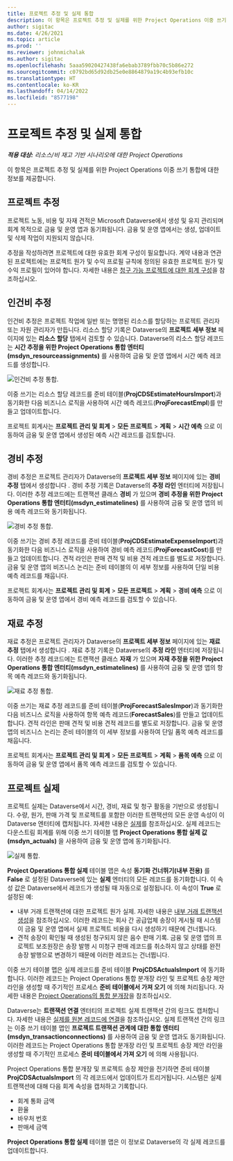 ```yaml
---
title: 프로젝트 추정 및 실제 통합
description: 이 항목은 프로젝트 추정 및 실제를 위한 Project Operations 이중 쓰기 통합에 대한 정보를 제공합니다.
author: sigitac
ms.date: 4/26/2021
ms.topic: article
ms.prod: ''
ms.reviewer: johnmichalak
ms.author: sigitac
ms.openlocfilehash: 5aaa59020427438fa6ebab3789fbb70c5b86e272
ms.sourcegitcommit: c0792bd65d92db25e0e8864879a19c4b93efb10c
ms.translationtype: HT
ms.contentlocale: ko-KR
ms.lasthandoff: 04/14/2022
ms.locfileid: "8577198"
---
```

# <a name="project-estimates-and-actuals-integration"></a>프로젝트 추정 및 실제 통합

_**적용 대상:** 리소스/비 재고 기반 시나리오에 대한 Project Operations_

이 항목은 프로젝트 추정 및 실제를 위한 Project Operations 이중 쓰기 통합에 대한 정보를 제공합니다.

## <a name="project-estimates"></a>프로젝트 추정

프로젝트 노동, 비용 및 자재 견적은 Microsoft Dataverse에서 생성 및 유지 관리되며 회계 목적으로 금융 및 운영 앱과 동기화됩니다. 금융 및 운영 앱에서는 생성, 업데이트 및 삭제 작업이 지원되지 않습니다.

추정을 작성하려면 프로젝트에 대한 유효한 회계 구성이 필요합니다. 계약 내용과 연관된 프로젝트에는 프로젝트 원가 및 수익 프로필 규칙에 정의된 유효한 프로젝트 원가 및 수익 프로필이 있어야 합니다. 자세한 내용은 [청구 가능 프로젝트에 대한 회계 구성](../project-accounting/configure-accounting-billable-projects.md#configure-project-cost-and-revenue-profile-rules)을 참조하십시오.

## <a name="labor-estimates"></a>인건비 추정

인건비 추정은 프로젝트 작업에 일반 또는 명명된 리소스를 할당하는 프로젝트 관리자 또는 자원 관리자가 만듭니다. 리소스 할당 기록은 Dataverse의 **프로젝트 세부 정보** 페이지에 있는 **리소스 할당** 탭에서 검토할 수 있습니다. Dataverse의 리소스 할당 레코드는 **시간 추정을 위한 Project Operations 통합 엔터티(msdyn\_resourceassignments)** 를 사용하여 금융 및 운영 앱에서 시간 예측 레코드를 생성합니다.

   ![인건비 추정 통합.](./Media/DW4LaborEstimates.png)

이중 쓰기는 리소스 할당 레코드를 준비 테이블(**ProjCDSEstimateHoursImport**)과 동기화한 다음 비즈니스 로직을 사용하여 시간 예측 레코드(**ProjForecastEmpl**)를 만들고 업데이트합니다.

프로젝트 회계사는 **프로젝트 관리 및 회계** > **모든 프로젝트** > **계획** > **시간 예측** 으로 이동하여 금융 및 운영 앱에서 생성된 예측 시간 레코드를 검토합니다.

## <a name="expense-estimates"></a>경비 추정

경비 추정은 프로젝트 관리자가 Dataverse의 **프로젝트 세부 정보** 페이지에 있는 **경비 추정** 탭에서 생성합니다 . 경비 추정 기록은 Dataverse의 **추정 라인** 엔터티에 저장됩니다. 이러한 추정 레코드에는 트랜잭션 클래스 **경비** 가 있으며 **경비 추정을 위한 Project Operations 통합 엔터티(msdyn\_estimatelines)** 를 사용하여 금융 및 운영 앱의 비용 예측 레코드와 동기화됩니다.

   ![경비 추정 통합.](./Media/DW4ExpenseEstimates.png)

이중 쓰기는 경비 추정 레코드를 준비 테이블(**ProjCDSEstimateExpenseImport**)과 동기화한 다음 비즈니스 로직을 사용하여 경비 예측 레코드(**ProjForecastCost**)를 만들고 업데이트합니다. 견적 라인은 판매 견적 및 비용 견적 레코드를 별도로 저장합니다. 금융 및 운영 앱의 비즈니스 논리는 준비 테이블의 이 세부 정보를 사용하여 단일 비용 예측 레코드를 채웁니다.

프로젝트 회계사는 **프로젝트 관리 및 회계** > **모든 프로젝트** > **계획** > **경비 예측** 으로 이동하여 금융 및 운영 앱에서 경비 예측 레코드를 검토할 수 있습니다.

## <a name="material-estimates"></a>재료 추정

재료 추정은 프로젝트 관리자가 Dataverse의 **프로젝트 세부 정보** 페이지에 있는 **재료 추정** 탭에서 생성합니다 . 재료 추정 기록은 Dataverse의 **추정 라인** 엔터티에 저장됩니다. 이러한 추정 레코드에는 트랜잭션 클래스 **자재** 가 있으며 **자재 추정을 위한 Project Operations 통합 엔터티(msdyn\_estimatelines)** 를 사용하여 금융 및 운영 앱의 항목 예측 레코드와 동기화됩니다.

   ![재료 추정 통합.](./Media/DW4MaterialEstimates.png)

이중 쓰기는 재료 추정 레코드를 준비 테이블(**ProjForecastSalesImpor**)과 동기화한 다음 비즈니스 로직을 사용하여 항목 예측 레코드(**ForecastSales**)를 만들고 업데이트합니다. 견적 라인은 판매 견적 및 비용 견적 레코드를 별도로 저장합니다. 금융 및 운영 앱의 비즈니스 논리는 준비 테이블의 이 세부 정보를 사용하여 단일 품목 예측 레코드를 채웁니다.

프로젝트 회계사는 **프로젝트 관리 및 회계** > **모든 프로젝트** > **계획** > **품목 예측** 으로 이동하여 금융 및 운영 앱에서 품목 예측 레코드를 검토할 수 있습니다.

## <a name="project-actuals"></a>프로젝트 실제

프로젝트 실제는 Dataverse에서 시간, 경비, 재료 및 청구 활동을 기반으로 생성됩니다. 수량, 원가, 판매 가격 및 프로젝트를 포함한 이러한 트랜잭션의 모든 운영 속성이 이 Dataverse 엔터티에 캡처됩니다. 자세한 내용은 [실제](../actuals/actuals-overview.md)를 참조하십시오. 실제 레코드는 다운스트림 회계를 위해 이중 쓰기 테이블 맵 **Project Operations 통합 실제 값(msdyn\_actuals)** 을 사용하여 금융 및 운영 앱에 동기화됩니다.

   ![실제 통합.](./Media/DW4Actuals.png)

**Project Operations 통합 실제** 테이블 맵은 속성 **동기화 건너뛰기(내부 전용)** 를 **False** 로 설정된 Dataverse에 있는 **실제** 엔터티의 모든 레코드를 동기화합니다. 이 속성 값은 Dataverse에서 레코드가 생성될 때 자동으로 설정됩니다. 이 속성이 **True** 로 설정된 예:

  - 내부 거래 트랜잭션에 대한 프로젝트 원가 실제. 자세한 내용은 [내부 거래 트랜잭션 생성](../project-accounting/create-intercompany-transactions.md)을 참조하십시오. 이러한 레코드는 회사 간 공급업체 송장이 게시될 때 시스템이 금융 및 운영 앱에서 실제 프로젝트 비용을 다시 생성하기 때문에 건너뜁니다.
  - 견적 송장이 확인될 때 생성된 청구되지 않은 음수 판매 기록. 금융 및 운영 앱의 프로젝트 보조원장은 송장 발행 시 미청구 판매 레코드를 취소하지 않고 상태를 완전 송장 발행으로 변경하기 때문에 이러한 레코드는 건너뜁니다.

이중 쓰기 테이블 맵은 실제 레코드를 준비 테이블 **ProjCDSActualsImport** 에 동기화합니다. 이러한 레코드는 Project Operations 통합 분개장 라인 및 프로젝트 송장 제안 라인을 생성할 때 주기적인 프로세스 **준비 테이블에서 가져 오기** 에 의해 처리됩니다. 자세한 내용은 [Project Operations의 통합 분개장](../project-accounting/project-operations-integration-journal.md)을 참조하십시오.

Dataverse는 **트랜잭션 연결** 엔터티의 프로젝트 실제 트랜잭션 간의 링크도 캡처합니다. 자세한 내용은 [실제를 원본 레코드에 연결](../actuals/linkingactuals.md)을 참조하십시오. 실제 트랜잭션 간의 링크는 이중 쓰기 테이블 맵인 **프로젝트 트랜잭션 관계에 대한 통합 엔터티(msdyn\_transactionconnections)** 를 사용하여 금융 및 운영 앱과도 동기화됩니다. 이러한 레코드는 Project Operations 통합 분개장 라인 및 프로젝트 송장 제안 라인을 생성할 때 주기적인 프로세스 **준비 테이블에서 가져 오기** 에 의해 사용됩니다.

Project Operations 통합 분개장 및 프로젝트 송장 제안을 전기하면 준비 테이블 **ProjCDSActualsImport** 의 각 레코드에서 업데이트가 트리거됩니다. 시스템은 실제 트랜잭션에 대해 다음 회계 속성을 캡처하고 기록합니다.

- 회계 통화 금액
- 환율
- 바우처 번호
- 판매세 금액

**Project Operations 통합 실제** 테이블 맵은 이 정보로 Dataverse의 각 실제 레코드를 업데이트합니다.
